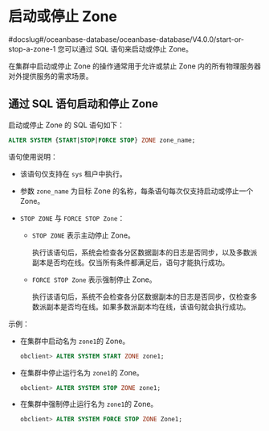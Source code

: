 # 启动或停止 Zone
#docslug#/oceanbase-database/oceanbase-database/V4.0.0/start-or-stop-a-zone-1
您可以通过 SQL 语句来启动或停止 Zone。

在集群中启动或停止 Zone 的操作通常用于允许或禁止 Zone 内的所有物理服务器对外提供服务的需求场景。

## 通过 SQL 语句启动和停止 Zone

启动或停止 Zone 的 SQL 语句如下：

```sql
ALTER SYSTEM {START|STOP|FORCE STOP} ZONE zone_name;
```

语句使用说明：

* 该语句仅支持在 `sys` 租户中执行。

* 参数 `zone_name` 为目标 Zone 的名称，每条语句每次仅支持启动或停止一个 Zone。

* `STOP ZONE` 与 `FORCE STOP Zone`：

  * `STOP ZONE` 表示主动停止 Zone。

    执行该语句后，系统会检查各分区数据副本的日志是否同步，以及多数派副本是否均在线。仅当所有条件都满足后，语句才能执行成功。

  * `FORCE STOP Zone` 表示强制停止 Zone。

    执行该语句后，系统不会检查各分区数据副本的日志是否同步，仅检查多数派副本是否均在线。如果多数派副本均在线，该语句就会执行成功。

示例：

* 在集群中启动名为 `zone1`的 Zone。

  ```sql
  obclient> ALTER SYSTEM START ZONE zone1;
  ```

* 在集群中停止运行名为 `zone1`的 Zone。

  ```sql
  obclient> ALTER SYSTEM STOP ZONE zone1;
  ```

* 在集群中强制停止运行名为 `zone1`的 Zone。

  ```sql
  obclient> ALTER SYSTEM FORCE STOP ZONE Zone1;
  ```
